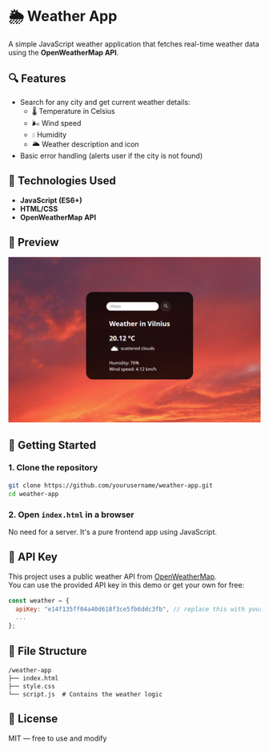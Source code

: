 
# 🌦️ Weather App

A simple JavaScript weather application that fetches real-time weather data using the **OpenWeatherMap API**.

## 🔍 Features

- Search for any city and get current weather details:
  - 🌡 Temperature in Celsius  
  - 🌬 Wind speed  
  - 💧 Humidity  
  - 🌥 Weather description and icon  
- Basic error handling (alerts user if the city is not found)

## 🧪 Technologies Used

- **JavaScript (ES6+)**
- **HTML/CSS**
- **OpenWeatherMap API**

## 📸 Preview


![Image Preview](image.png)


## 🚀 Getting Started

### 1. Clone the repository

```bash
git clone https://github.com/yourusername/weather-app.git
cd weather-app
```

### 2. Open `index.html` in a browser

No need for a server. It's a pure frontend app using JavaScript.

## 🔑 API Key

This project uses a public weather API from [OpenWeatherMap](https://openweathermap.org/api).  
You can use the provided API key in this demo or get your own for free:

```js
const weather = {
  apiKey: "e14f135ff04a40d618f3ce5fb6ddc3fb", // replace this with your own key if needed
  ...
};
```


## 📁 File Structure

```
/weather-app
├── index.html
├── style.css
└── script.js  # Contains the weather logic
```

## 📄 License

MIT — free to use and modify
